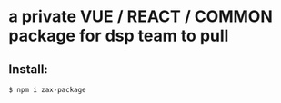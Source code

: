 # a private VUE / REACT / COMMON package for dsp team to pull

## Install:

```bash
$ npm i zax-package
```
